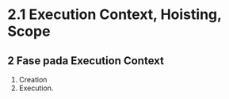 # 2.1 Execution Context, Hoisting, Scope

## 2 Fase pada Execution Context

1. Creation
2. Execution.
